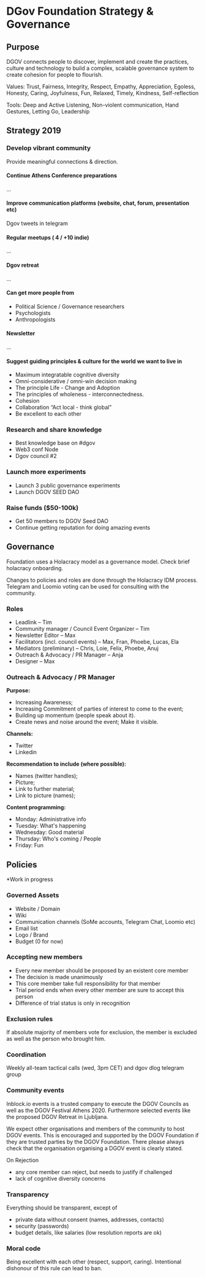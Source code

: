 # DGov Foundation Strategy & Governance

## **Purpose**

DGOV connects people to discover, implement and create the practices, culture and technology to build a complex, scalable governance system to create cohesion for people to flourish.

Values: Trust, Fairness, Integrity, Respect, Empathy, Appreciation, Egoless, Honesty, Caring, Joyfulness, Fun, Relaxed, Timely, Kindness, Self-reflection

Tools: Deep and Active Listening, Non-violent communication, Hand Gestures, Letting Go, Leadership

## **Strategy 2019**

### Develop vibrant community

Provide meaningful connections & direction.

#### Continue Athens Conference preparations

...

#### Improve communication platforms \(website, chat, forum, presentation etc\)

Dgov tweets in telegram

#### Regular meetups \( 4 / +10 indie\)

...

#### Dgov retreat

...

#### Can get more people from

* Political Science / Governance researchers
* Psychologists
* Anthropologists

#### Newsletter

...

#### **Suggest guiding principles & culture for the world we want to live in**

* Maximum integratable cognitive diversity
* Omni-considerative / omni-win decision making
* The principle Life - Change and Adoption
* The principles of wholeness - interconnectedness.
* Cohesion
* Collaboration “Act local - think global”
* Be excellent to each other

### Research and share knowledge

* Best knowledge base on \#dgov
* Web3 conf Node
* Dgov council \#2

### Launch more experiments

* Launch 3 public governance experiments
* Launch DGOV SEED DAO

### Raise funds \($50-100k\)

* Get 50 members to DGOV Seed DAO
* Continue getting reputation for doing amazing events

## Governance

Foundation uses a Holacracy model as a governance model. Check brief holacracy onboarding.

Changes to policies and roles are done through the Holacracy IDM process. Telegram and Loomio voting can be used for consulting with the community.

### Roles

* Leadlink – Tim
* Community manager / Council Event Organizer – Tim
* Newsletter Editor – Max
* Facilitators \(incl. council events\) – Max, Fran, Phoebe, Lucas, Ela
* Mediators \(preliminary\) – Chris, Loie, Felix, Phoebe, Anuj
* Outreach & Advocacy / PR Manager – Anja
* Designer – Max

### Outreach & Advocacy / PR Manager

**Purpose:**

* Increasing Awareness;
* Increasing Commitment of parties of interest to come to the event;
* Building up momentum \(people speak about it\).
* Create news and noise around the event; Make it visible.

**Channels:**

* Twitter
* Linkedin

**Recommendation to include \(where possible\):**

* Names \(twitter handles\);
* Picture;
* Link to further material;
* Link to picture \(names\);

**Content programming:**

* Monday: Administrative info
* Tuesday: What's happening
* Wednesday: Good material
* Thursday: Who's coming / People
* Friday: Fun

## Policies

\*Work in progress

### Governed Assets

* Website / Domain
* Wiki
* Communication channels \(SoMe accounts, Telegram Chat, Loomio etc\)
* Email list
* Logo / Brand
* Budget \(0 for now\)

### Accepting new members

* Every new member should be proposed by an existent core member
* The decision is made unanimously
* This core member take full responsibility for that member
* Trial period ends when every other member are sure to accept this person
* Difference of trial status is only in recognition

### Exclusion rules

If absolute majority of members vote for exclusion, the member is excluded as well as the person who brought him.

### Coordination

Weekly all-team tactical calls \(wed, 3pm CET\) and dgov dlog telegram group

### Community events

Inblock.io events is a trusted company to execute the DGOV Councils as well as the DGOV Festival Athens 2020. Furthermore selected events like the proposed DGOV Retreat in Ljubljana.

We expect other organisations and members of the community to host DGOV events. This is encouraged and supported by the DGOV Foundation if they are trusted parties by the DGOV Foundation. There please always check that the organisation organising a DGOV event is clearly stated.

On Rejection

* any core member can reject, but needs to justify if challenged
* lack of cognitive diversity concerns

### Transparency

Everything should be transparent, except of 

* private data without consent \(names, addresses, contacts\)
* security \(passwords\)
* budget details, like salaries \(low resolution reports are ok\)

### Moral code

Being excellent with each other \(respect, support, caring\). Intentional dishonour of this rule can lead to ban.

